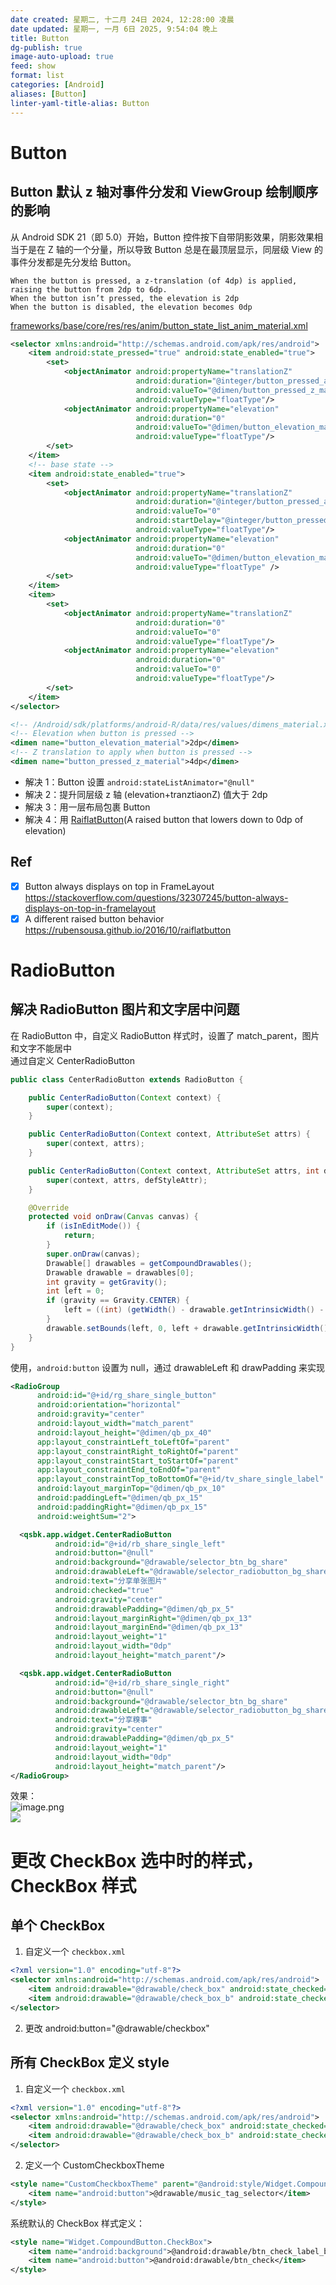 ```yaml
---
date created: 星期二, 十二月 24日 2024, 12:28:00 凌晨
date updated: 星期一, 一月 6日 2025, 9:54:04 晚上
title: Button
dg-publish: true
image-auto-upload: true
feed: show
format: list
categories: [Android]
aliases: [Button]
linter-yaml-title-alias: Button
---
```


# Button

## Button 默认 z 轴对事件分发和 ViewGroup 绘制顺序的影响

从 Android SDK 21（即 5.0）开始，Button 控件按下自带阴影效果，阴影效果相当于是在 Z 轴的一个分量，所以导致 Button 总是在最顶层显示，同层级 View 的事件分发都是先分发给 Button。

```
When the button is pressed, a z-translation (of 4dp) is applied, raising the button from 2dp to 6dp.
When the button isn’t pressed, the elevation is 2dp
When the button is disabled, the elevation becomes 0dp
```

[frameworks/base/core/res/res/anim/button_state_list_anim_material.xml](https://android.googlesource.com/platform/frameworks/base/+/master/core/res/res/anim/button_state_list_anim_material.xml)

```xml
<selector xmlns:android="http://schemas.android.com/apk/res/android">
    <item android:state_pressed="true" android:state_enabled="true">
        <set>
            <objectAnimator android:propertyName="translationZ"
                            android:duration="@integer/button_pressed_animation_duration"
                            android:valueTo="@dimen/button_pressed_z_material"
                            android:valueType="floatType"/>
            <objectAnimator android:propertyName="elevation"
                            android:duration="0"
                            android:valueTo="@dimen/button_elevation_material"
                            android:valueType="floatType"/>
        </set>
    </item>
    <!-- base state -->
    <item android:state_enabled="true">
        <set>
            <objectAnimator android:propertyName="translationZ"
                            android:duration="@integer/button_pressed_animation_duration"
                            android:valueTo="0"
                            android:startDelay="@integer/button_pressed_animation_delay"
                            android:valueType="floatType"/>
            <objectAnimator android:propertyName="elevation"
                            android:duration="0"
                            android:valueTo="@dimen/button_elevation_material"
                            android:valueType="floatType" />
        </set>
    </item>
    <item>
        <set>
            <objectAnimator android:propertyName="translationZ"
                            android:duration="0"
                            android:valueTo="0"
                            android:valueType="floatType"/>
            <objectAnimator android:propertyName="elevation"
                            android:duration="0"
                            android:valueTo="0"
                            android:valueType="floatType"/>
        </set>
    </item>
</selector>
```

```xml
<!-- /Android/sdk/platforms/android-R/data/res/values/dimens_material.xml -->
<!-- Elevation when button is pressed -->
<dimen name="button_elevation_material">2dp</dimen>
<!-- Z translation to apply when button is pressed -->
<dimen name="button_pressed_z_material">4dp</dimen>
```

- 解决 1：Button 设置 `android:stateListAnimator="@null"`
- 解决 2：提升同层级 z 轴 (elevation+tranztiaonZ) 值大于 2dp
- 解决 3：用一层布局包裹 Button
- 解决 4：用 [RaiflatButton](https://github.com/rubensousa/RaiflatButton)(A raised button that lowers down to 0dp of elevation)

## Ref

- [x] Button always displays on top in FrameLayout<br /><https://stackoverflow.com/questions/32307245/button-always-displays-on-top-in-framelayout>
- [x] A different raised button behavior<br /><https://rubensousa.github.io/2016/10/raiflatbutton>

# RadioButton

## 解决 RadioButton 图片和文字居中问题

在 RadioButton 中，自定义 RadioButton 样式时，设置了 match_parent，图片和文字不能居中<br />通过自定义 CenterRadioButton

```java
public class CenterRadioButton extends RadioButton {

    public CenterRadioButton(Context context) {
        super(context);
    }

    public CenterRadioButton(Context context, AttributeSet attrs) {
        super(context, attrs);
    }

    public CenterRadioButton(Context context, AttributeSet attrs, int defStyleAttr) {
        super(context, attrs, defStyleAttr);
    }

    @Override
    protected void onDraw(Canvas canvas) {
        if (isInEditMode()) {
            return;
        }
        super.onDraw(canvas);
        Drawable[] drawables = getCompoundDrawables();
        Drawable drawable = drawables[0];
        int gravity = getGravity();
        int left = 0;
        if (gravity == Gravity.CENTER) {
            left = ((int) (getWidth() - drawable.getIntrinsicWidth() - getPaint().measureText(getText().toString())) / 2);
        }
        drawable.setBounds(left, 0, left + drawable.getIntrinsicWidth(), drawable.getIntrinsicHeight());
    }
}
```

使用，`android:button` 设置为 null，通过 drawableLeft 和 drawPadding 来实现

```xml
<RadioGroup
      android:id="@+id/rg_share_single_button"
      android:orientation="horizontal"
      android:gravity="center"
      android:layout_width="match_parent"
      android:layout_height="@dimen/qb_px_40"
      app:layout_constraintLeft_toLeftOf="parent"
      app:layout_constraintRight_toRightOf="parent"
      app:layout_constraintStart_toStartOf="parent"
      app:layout_constraintEnd_toEndOf="parent"
      app:layout_constraintTop_toBottomOf="@+id/tv_share_single_label"
      android:layout_marginTop="@dimen/qb_px_10"
      android:paddingLeft="@dimen/qb_px_15"
      android:paddingRight="@dimen/qb_px_15"
      android:weightSum="2">

  <qsbk.app.widget.CenterRadioButton
          android:id="@+id/rb_share_single_left"
          android:button="@null"
          android:background="@drawable/selector_btn_bg_share"
          android:drawableLeft="@drawable/selector_radiobutton_bg_share"
          android:text="分享单张图片"
          android:checked="true"
          android:gravity="center"
          android:drawablePadding="@dimen/qb_px_5"
          android:layout_marginRight="@dimen/qb_px_13"
          android:layout_marginEnd="@dimen/qb_px_13"
          android:layout_weight="1"
          android:layout_width="0dp"
          android:layout_height="match_parent"/>

  <qsbk.app.widget.CenterRadioButton
          android:id="@+id/rb_share_single_right"
          android:button="@null"
          android:background="@drawable/selector_btn_bg_share"
          android:drawableLeft="@drawable/selector_radiobutton_bg_share"
          android:text="分享糗事"
          android:gravity="center"
          android:drawablePadding="@dimen/qb_px_5"
          android:layout_weight="1"
          android:layout_width="0dp"
          android:layout_height="match_parent"/>
</RadioGroup>
```

效果：<br />![image.png](https://cdn.nlark.com/yuque/0/2023/png/694278/1688176354815-e4f9b498-e0a7-41d7-95b2-476cc5fc35fb.png#averageHue=%23f5f5f5&clientId=ue06fdb0a-4a81-4&from=paste&height=124&id=ufdb6a87a&originHeight=248&originWidth=1464&originalType=binary&ratio=2&rotation=0&showTitle=false&size=53587&status=done&style=none&taskId=u9c975d22-28d0-4921-b896-9f8a4a582eb&title=&width=732)<br />![](http://note.youdao.com/yws/res/8984/02024150CB4C4E1DB63B5A3B5BE05C68#id=MDlN1&originalType=binary&ratio=1&rotation=0&showTitle=false&status=done&style=none&title=)

# 更改 CheckBox 选中时的样式，CheckBox 样式

## 单个 CheckBox

1. 自定义一个 `checkbox.xml`

```xml
<?xml version="1.0" encoding="utf-8"?>
<selector xmlns:android="http://schemas.android.com/apk/res/android">
    <item android:drawable="@drawable/check_box" android:state_checked="true" />
    <item android:drawable="@drawable/check_box_b" android:state_checked="false" />
</selector>
```

2. 更改 android:button="@drawable/checkbox"

## 所有 CheckBox 定义 style

1. 自定义一个 `checkbox.xml`

```xml
<?xml version="1.0" encoding="utf-8"?>
<selector xmlns:android="http://schemas.android.com/apk/res/android">
    <item android:drawable="@drawable/check_box" android:state_checked="true" />
    <item android:drawable="@drawable/check_box_b" android:state_checked="false" />
</selector>
```

2. 定义一个 CustomCheckboxTheme

```xml
<style name="CustomCheckboxTheme" parent="@android:style/Widget.CompoundButton.CheckBox">
    <item name="android:button">@drawable/music_tag_selector</item>
</style>
```

系统默认的 CheckBox 样式定义：

```xml
<style name="Widget.CompoundButton.CheckBox">
    <item name="android:background">@android:drawable/btn_check_label_background</item>
    <item name="android:button">@android:drawable/btn_check</item>
</style>
```
